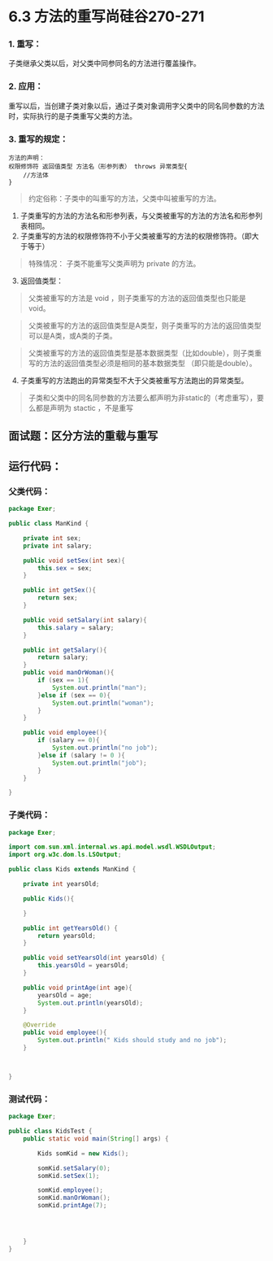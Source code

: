 # 6.3 方法的重写尚硅谷270-271

### 1. 重写：
子类继承父类以后，对父类中同参同名的方法进行覆盖操作。

### 2. 应用： 
重写以后，当创建子类对象以后，通过子类对象调用字父类中的同名同参数的方法时，实际执行的是子类重写父类的方法。

### 3. 重写的规定：
```
方法的声明： 
权限修饰符 返回值类型 方法名（形参列表） throws 异常类型{
    //方法体
}
```
>约定俗称：子类中的叫重写的方法，父类中叫被重写的方法。

1. 子类重写的方法的方法名和形参列表，与父类被重写的方法的方法名和形参列表相同。
2. 子类重写的方法的权限修饰符不小于父类被重写的方法的权限修饰符。（即大于等于）
> 特殊情况： 子类不能重写父类声明为 private 的方法。

3. 返回值类型：
> 父类被重写的方法是 void ，则子类重写的方法的返回值类型也只能是void。

> 父类被重写的方法的返回值类型是A类型，则子类重写的方法的返回值类型可以是A类，或A类的子类。

> 父类被重写的方法的返回值类型是基本数据类型（比如double），则子类重写的方法的返回值类型必须是相同的基本数据类型 （即只能是double）。

4. 子类重写的方法跑出的异常类型不大于父类被重写方法跑出的异常类型。

> 子类和父类中的同名同参数的方法要么都声明为非static的（考虑重写），要么都是声明为 stactic ，不是重写


## 面试题：区分方法的重载与重写

## 运行代码：
### 父类代码：
```java
package Exer;

public class ManKind {

    private int sex;
    private int salary;

    public void setSex(int sex){
        this.sex = sex;
    }

    public int getSex(){
        return sex;
    }

    public void setSalary(int salary){
        this.salary = salary;
    }

    public int getSalary(){
        return salary;
    }
    public void manOrWoman(){
        if (sex == 1){
            System.out.println("man");
        }else if (sex == 0){
            System.out.println("woman");
        }
    }

    public void employee(){
        if (salary == 0){
            System.out.println("no job");
        }else if (salary != 0 ){
            System.out.println("job");
        }
    }

}
```
### 子类代码：
```java
package Exer;

import com.sun.xml.internal.ws.api.model.wsdl.WSDLOutput;
import org.w3c.dom.ls.LSOutput;

public class Kids extends ManKind {

    private int yearsOld;

    public Kids(){

    }

    public int getYearsOld() {
        return yearsOld;
    }

    public void setYearsOld(int yearsOld) {
        this.yearsOld = yearsOld;
    }

    public void printAge(int age){
        yearsOld = age;
        System.out.println(yearsOld);
    }

    @Override
    public void employee(){
        System.out.println(" Kids should study and no job");
    }



}
```
### 测试代码：
```java
package Exer;

public class KidsTest {
    public static void main(String[] args) {

        Kids somKid = new Kids();

        somKid.setSalary(0);
        somKid.setSex(1);

        somKid.employee();
        somKid.manOrWoman();
        somKid.printAge(7);




    }
}
```
